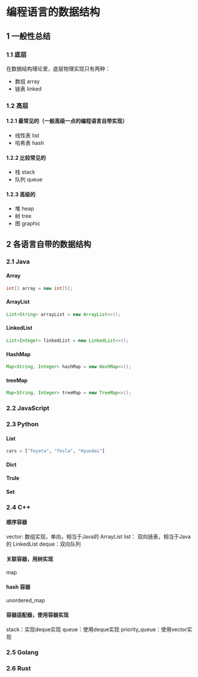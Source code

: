 # 编程语言的数据结构

## 1 一般性总结

### 1.1 底层

在数据结构理论里，底层物理实现只有两种：

- 数组 array
- 链表 linked

### 1.2 高层

#### 1.2.1 最常见的（一般高级一点的编程语言自带实现）

- 线性表 list
- 哈希表 hash

#### 1.2.2 比较常见的

- 栈 stack
- 队列 queue

#### 1.2.3 高级的

- 堆 heap
- 树 tree
- 图 graphic

## 2 各语言自带的数据结构

### 2.1 Java

#### Array

```java
int[] array = new int[5];
```

#### ArrayList

```java
List<String> arrayList = new ArrayList<>();
```

#### LinkedList

```java
List<Integer> linkedList = new LinkedList<>();
```

#### HashMap

```java
Map<String, Integer> hashMap = new HashMap<>();
```

#### treeMap

```java
Map<String, Integer> treeMap = new TreeMap<>();
```

### 2.2 JavaScript

### 2.3 Python

#### List

```python
cars = ["Toyota", "Tesla", "Hyundai"]
```

#### Dict

#### Trule

#### Set

### 2.4 C++

#### 顺序容器

vector: 数组实现，单向，相当于Java的 ArrayList
list： 双向链表，相当于Java的 LinkedList
deque：双向队列

#### 关联容器，用树实现

map

#### hash 容器

unordered_map

#### 容器适配器，使用容器实现

stack：实现deque实现
queue：使用deque实现
priority_queue：使用vector实现

### 2.5 Golang

### 2.6 Rust
